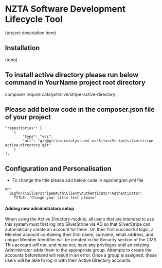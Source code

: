 # NZTA Software Development Lifecycle Tool
(project description here)

## Installation
(todo)

## To install active directory please run below command in YourName project root directory
 composer require catalyst/silverstripe-active-directory

## Please add below code in the composer.json file of your project
```
"repositories": [
    {
        "type": "vcs",
        "url": "git@gitlab.catalyst.net.nz:SilverStripe/silverstripe-active-directory.git"
    }
],
```
## Configuration and Personalisation
* To change the title please add below code in app/lang/en.yml file
```
en:
  Bigfork\SilverStripeOAuth\Client\Authenticator\Authenticator:
    TITLE: 'Change your title text please'
```

#### Adding new administrators setup
When using the Active Directory module, all users that are intended to use this system must first log into SilverStripe via AD so that SilverStripe can automatically create an account for them. On their first successful login, a Member account containing their first name, surname, email address, and unique Member Identifier will be created in the Security section of the CMS. This account *will not*, and *must not*, have any privileges until an existing Administrator adds them to the appropriate group. Attempts to create the accounts beforehand will result in an error. Once a group is assigned, these users will be able to log in with their Active Directory accounts.
